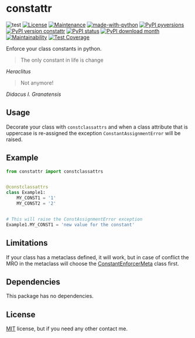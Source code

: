 # constattr

![test](https://github.com/diegojromerolopez/constattr/actions/workflows/test.yml/badge.svg)
[![License](https://img.shields.io/badge/License-MIT-blue.svg)](https://opensource.org/licenses/MIT)
[![Maintenance](https://img.shields.io/badge/Maintained%3F-yes-green.svg)](https://github.com/diegojromerolopez/constattr/graphs/commit-activity)
[![made-with-python](https://img.shields.io/badge/Made%20with-Python-1f425f.svg)](https://www.python.org/)
[![PyPI pyversions](https://img.shields.io/pypi/pyversions/constattr.svg)](https://pypi.python.org/pypi/constattr/)
[![PyPI version constattr](https://badge.fury.io/py/constattr.svg)](https://pypi.python.org/pypi/constattr/)
[![PyPI status](https://img.shields.io/pypi/status/constattr.svg)](https://pypi.python.org/pypi/constattr/)
[![PyPI download month](https://img.shields.io/pypi/dm/constattr.svg)](https://pypi.python.org/pypi/constattr/)
[![Maintainability](https://api.codeclimate.com/v1/badges/5317e9072a41570ae66e/maintainability)](https://codeclimate.com/github/diegojromerolopez/constattr/maintainability)
[![Test Coverage](https://api.codeclimate.com/v1/badges/5317e9072a41570ae66e/test_coverage)](https://codeclimate.com/github/diegojromerolopez/constattr/test_coverage)

Enforce your class constants in python.

> The only constant in life is change

*Heraclitus*

> Not anymore!

*Didacus I. Granatensis*

## Usage
Decorate your class with `constclassattrs` and when a class attribute that is uppercase
is re-assigned the exception `ConstantAssignmentError` will be raised.

## Example

```python
from constattr import constclassattrs


@constclassattrs
class Example1:
    MY_CONST1 = '1'
    MY_CONST2 = '2'


# This will raise the ConstAssignmentError exception
Example1.MY_CONST1 = 'new value for the constant'
```

## Limitations
If your class has a metaclass defined, it will work, but in case of conflict
the MRO in the metaclass will choose the [ConstantEnforcerMeta](/constattr/const_enforcer_meta.py)
class first.

## Dependencies
This package has no dependencies.

## License
[MIT](LICENSE) license, but if you need any other contact me.
